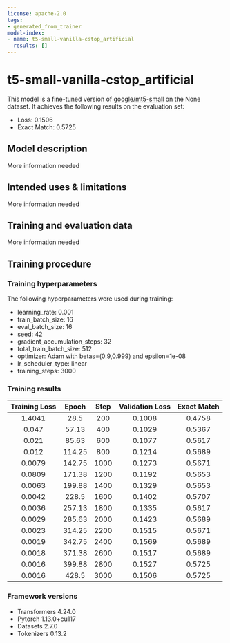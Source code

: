 ```yaml
---
license: apache-2.0
tags:
- generated_from_trainer
model-index:
- name: t5-small-vanilla-cstop_artificial
  results: []
---
```


<!-- This model card has been generated automatically according to the information the Trainer had access to. You
should probably proofread and complete it, then remove this comment. -->

# t5-small-vanilla-cstop_artificial

This model is a fine-tuned version of [google/mt5-small](https://huggingface.co/google/mt5-small) on the None dataset.
It achieves the following results on the evaluation set:
- Loss: 0.1506
- Exact Match: 0.5725

## Model description

More information needed

## Intended uses & limitations

More information needed

## Training and evaluation data

More information needed

## Training procedure

### Training hyperparameters

The following hyperparameters were used during training:
- learning_rate: 0.001
- train_batch_size: 16
- eval_batch_size: 16
- seed: 42
- gradient_accumulation_steps: 32
- total_train_batch_size: 512
- optimizer: Adam with betas=(0.9,0.999) and epsilon=1e-08
- lr_scheduler_type: linear
- training_steps: 3000

### Training results

| Training Loss | Epoch  | Step | Validation Loss | Exact Match |
|:-------------:|:------:|:----:|:---------------:|:-----------:|
| 1.4041        | 28.5   | 200  | 0.1008          | 0.4758      |
| 0.047         | 57.13  | 400  | 0.1029          | 0.5367      |
| 0.021         | 85.63  | 600  | 0.1077          | 0.5617      |
| 0.012         | 114.25 | 800  | 0.1214          | 0.5689      |
| 0.0079        | 142.75 | 1000 | 0.1273          | 0.5671      |
| 0.0809        | 171.38 | 1200 | 0.1192          | 0.5653      |
| 0.0063        | 199.88 | 1400 | 0.1329          | 0.5653      |
| 0.0042        | 228.5  | 1600 | 0.1402          | 0.5707      |
| 0.0036        | 257.13 | 1800 | 0.1335          | 0.5617      |
| 0.0029        | 285.63 | 2000 | 0.1423          | 0.5689      |
| 0.0023        | 314.25 | 2200 | 0.1515          | 0.5671      |
| 0.0019        | 342.75 | 2400 | 0.1569          | 0.5689      |
| 0.0018        | 371.38 | 2600 | 0.1517          | 0.5689      |
| 0.0016        | 399.88 | 2800 | 0.1527          | 0.5725      |
| 0.0016        | 428.5  | 3000 | 0.1506          | 0.5725      |


### Framework versions

- Transformers 4.24.0
- Pytorch 1.13.0+cu117
- Datasets 2.7.0
- Tokenizers 0.13.2
